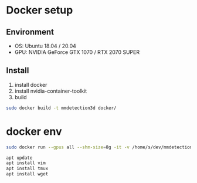 # Docker setup

## Environment

-   OS: Ubuntu 18.04 / 20.04
-   GPU: NVIDIA GeForce GTX 1070 / RTX 2070 SUPER

## Install

1. install docker
2. install nvidia-container-toolkit
3. build

```bash
sudo docker build -t mmdetection3d docker/
```

# docker env

```bash
sudo docker run --gpus all --shm-size=8g -it -v /home/s/dev/mmdetection3d/data:/mmdetection3d/data mmdetection3d
```

```bash
apt update
apt install vim
apt install tmux
apt install wget
```
